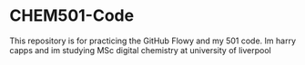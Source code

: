 # CHEM501-Code
This repository is for practicing the GitHub Flowy and my 501 code.
Im harry capps and im studying MSc digital chemistry at university of liverpool
